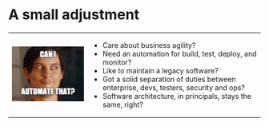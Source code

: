 # A small adjustment


<table style="border:0">
  <tr style="border:0">
    <td style="border:0">
      <img src="./media/SmallAdjustment.png"/>
    </td>
    <td style="border:0">
      <ul>
        <li>Care about business agility?</li>
        <li>Need an automation for build, test, deploy, and monitor?</li>
        <li>Like to maintain a legacy software?</li>
        <li>Got a solid separation of duties between enterprise, devs, testers, security and ops?</li>
        <li>Software architecture, in principals, stays the same, right?</li>
     </ul>
    </td>
  </tr>
</table>
